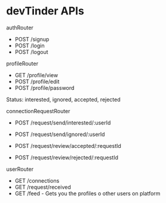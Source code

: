 # devTinder APIs

authRouter
 - POST /signup
 - POST /login
 - POST /logout

profileRouter
 - GET /profile/view
 - POST /profile/edit
 - POST /profile/password

Status: interested, ignored, accepted, rejected

connectionRequestRouter
 - POST /request/send/interested/:userId
 - POST /request/send/ignored/:userId

 - POST /request/review/accepted/:requestId
 - POST /request/review/rejected/:requestId

userRouter
 - GET /connections
 - GET /request/received
 - GET /feed - Gets you the profiles o other users on platform